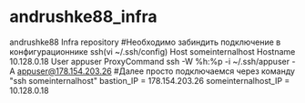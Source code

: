 # andrushke88_infra
andrushke88 Infra repository
#Необходимо забиндить подключение в конфигурационнике ssh(vi ~/.ssh/config)
Host someinternalhost
Hostname 10.128.0.18
User appuser
ProxyCommand ssh -W %h:%p -i ~/.ssh/appuser -A appuser@178.154.203.26
#Далее просто подключаемся через команду "ssh someinternalhost"
bastion_IP = 178.154.203.26
someinternalhost_IP = 10.128.0.18
